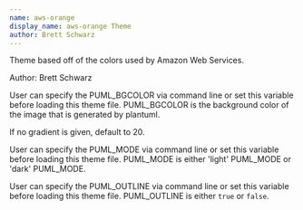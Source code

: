 ```yaml
---
name: aws-orange
display_name: aws-orange Theme
author: Brett Schwarz
---
```

Theme based off of the colors used by Amazon Web Services.

Author: Brett Schwarz

User can specify the PUML_BGCOLOR via command line or set this variable before loading this theme file.
PUML_BGCOLOR is the background color of the image that is generated by plantuml.

If no gradient is given, default to 20.

User can specify the PUML_MODE via command line or set this variable before loading this theme file.
PUML_MODE is either 'light' PUML_MODE or 'dark' PUML_MODE.

User can specify the PUML_OUTLINE via command line or set this variable before loading this theme file.
PUML_OUTLINE is either `true` or `false`.
